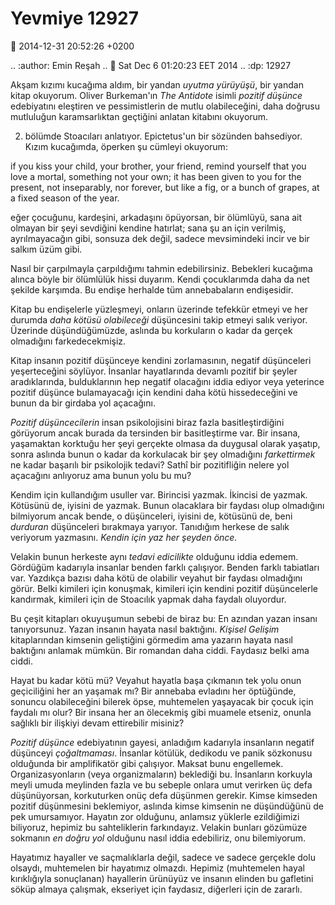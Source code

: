 Yevmiye 12927
=============

:date: 2014-12-31 20:52:26 +0200

.. :author: Emin Reşah
.. :date: Sat Dec  6 01:20:23 EET 2014 
.. :dp: 12927 

Akşam kızımı kucağıma aldım, bir yandan *uyutma yürüyüşü*, bir yandan
kitap okuyorum. Oliver Burkeman'ın *The Antidote* isimli *pozitif
düşünce* edebiyatını eleştiren ve pessimistlerin de mutlu
olabileceğini, daha doğrusu mutluluğun karamsarlıktan geçtiğini
anlatan kitabını okuyorum. 

2. bölümde Stoacıları anlatıyor. Epictetus'un bir sözünden
bahsediyor. Kızım kucağımda, öperken şu cümleyi okuyorum:

 if you kiss your child, your brother, your friend, remind yourself
 that you love a mortal, something not your own; it has been given to
 you for the present, not inseparably, nor forever, but like a fig, or
 a bunch of grapes, at a fixed season of the year.

 eğer çocuğunu, kardeşini, arkadaşını öpüyorsan, bir ölümlüyü, sana
 ait olmayan bir şeyi sevdiğini kendine hatırlat; sana şu an için
 verilmiş, ayrılmayacağın gibi, sonsuza dek değil, sadece mevsimindeki
 incir ve bir salkım üzüm gibi.

Nasıl bir çarpılmayla çarpıldığımı tahmin edebilirsiniz. Bebekleri
kucağıma alınca böyle bir ölümlülük hissi duyarım. Kendi çocuklarımda
daha da net şekilde karşımda. Bu endişe herhalde tüm annebabaların
endişesidir.

Kitap bu endişelerle yüzleşmeyi, onların üzerinde tefekkür etmeyi ve
her durumda *daha kötüsü olabileceği* düşüncesini takip etmeyi salık
veriyor. Üzerinde düşündüğümüzde, aslında bu korkuların o kadar da
gerçek olmadığını farkedecekmişiz.

Kitap insanın pozitif düşünceye kendini zorlamasının, negatif
düşünceleri yeşerteceğini söylüyor. İnsanlar hayatlarında devamlı
pozitif bir şeyler aradıklarında, bulduklarının hep negatif olacağını
iddia ediyor veya yeterince pozitif düşünce bulamayacağı için kendini
daha kötü hissedeceğini ve bunun da bir girdaba yol açacağını.

*Pozitif düşüncecilerin* insan psikolojisini biraz fazla
basitleştirdiğini görüyorum ancak burada da tersinden bir
basitleştirme var. Bir insana, yaşamaktan korktuğu her şeyi gerçekte
olmasa da duygusal olarak yaşatıp, sonra aslında bunun o kadar da
korkulacak bir şey olmadığını *farkettirmek* ne kadar başarılı bir
psikolojik tedavi? Sathî bir pozitifliğin nelere yol açacağını
anlıyoruz ama bunun yolu bu mu?

Kendim için kullandığım usuller var. Birincisi yazmak. İkincisi de
yazmak. Kötüsünü de, iyisini de yazmak. Bunun olacaklara bir faydası
olup olmadığını bilmiyorum ancak bende, o düşünceleri, iyisini de,
kötüsünü de, beni *durduran* düşünceleri bırakmaya yarıyor. Tanıdığım
herkese de salık veriyorum yazmasını. *Kendin için yaz her şeyden
önce.*

Velakin bunun herkeste aynı *tedavi edicilikte* olduğunu iddia
edemem. Gördüğüm kadarıyla insanlar benden farklı çalışıyor. Benden
farklı tabiatları var. Yazdıkça bazısı daha kötü de olabilir veyahut
bir faydası olmadığını görür. Belki kimileri için konuşmak, kimileri
için kendini pozitif düşüncelerle kandırmak, kimileri için de
Stoacılık yapmak daha faydalı oluyordur.

Bu çeşit kitapları okuyuşumun sebebi de biraz bu: En azından yazan
insanı tanıyorsunuz. Yazan insanın hayata nasıl baktığını. *Kişisel
Gelişim* kitaplarından kimsenin geliştiğini görmedim ama yazarın
hayata nasıl baktığını anlamak mümkün. Bir romandan
daha ciddi. Faydasız belki ama ciddi.

Hayat bu kadar kötü mü? Veyahut hayatla başa çıkmanın tek yolu onun
geçiciliğini her an yaşamak mı? Bir annebaba evladını her öptüğünde,
sonuncu olabileceğini bilerek öpse, muhtemelen yaşayacak bir çocuk
için faydalı mı olur? Bir insana her an ölecekmiş gibi muamele
etseniz, onunla sağlıklı bir ilişkiyi devam ettirebilir misiniz?

*Pozitif düşünce* edebiyatının gayesi, anladığım kadarıyla insanların
negatif düşünceyi *çoğaltmaması*. İnsanlar kötülük, dedikodu ve panik
sözkonusu olduğunda bir amplifikatör gibi çalışıyor. Maksat bunu
engellemek. Organizasyonların (veya organizmaların) beklediği
bu. İnsanların korkuyla meyli umuda meylinden fazla ve bu sebeple
onlara umut verirken üç defa düşünüyorsan, korkuturken onüç defa
düşünmen gerekir. Kimse kimseden pozitif düşünmesini beklemiyor,
aslında kimse kimsenin ne düşündüğünü de pek umursamıyor. Hayatın zor
olduğunu, anlamsız yüklerle ezildiğimizi biliyoruz, hepimiz bu
sahteliklerin farkındayız. Velakin bunları gözümüze sokmanın *en doğru
yol* olduğunu nasıl iddia edebiliriz, onu bilemiyorum. 

Hayatımız hayaller ve saçmalıklarla değil, sadece ve sadece gerçekle
dolu olsaydı, muhtemelen bir hayatımız olmazdı. Hepimiz (muhtemelen
hayal kırıklığıyla sonuçlanan) hayallerin ürünüyüz ve insanın elinden
bu gafletini söküp almaya çalışmak, ekseriyet için faydasız, diğerleri
için de zararlı.

